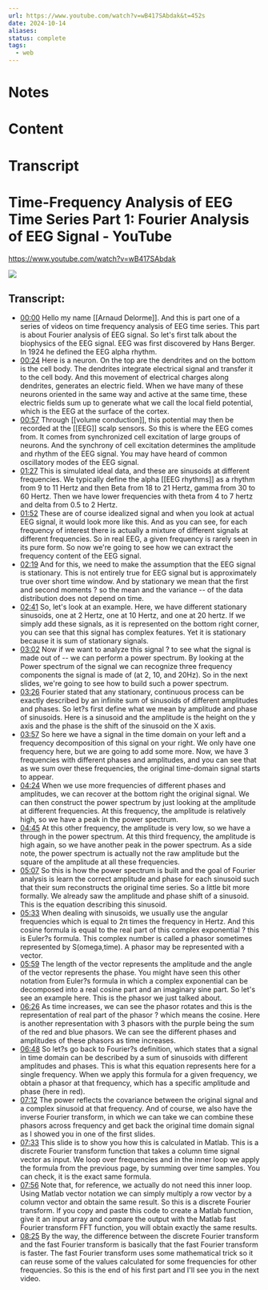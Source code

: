 ```yaml
---
url: https://www.youtube.com/watch?v=wB417SAbdak&t=452s
date: 2024-10-14
aliases: 
status: complete
tags:
  - web
---
```

# Notes

# Content


# Transcript
# Time-Frequency Analysis of EEG Time Series Part 1: Fourier Analysis of EEG Signal - YouTube
https://www.youtube.com/watch?v=wB417SAbdak

![](https://www.youtube.com/watch?v=wB417SAbdak)
## Transcript:
- [00:00](https://www.youtube.com/watch?v=wB417SAbdak&t=0s) Hello my name [[Arnaud Delorme]]. And this is part one of a series of videos on time frequency analysis of EEG time series. This part is about Fourier analysis of EEG signal. So let's first talk about the biophysics of the EEG signal. EEG was first discovered by Hans Berger. In 1924 he defined the EEG alpha rhythm.
- [00:24](https://www.youtube.com/watch?v=wB417SAbdak&t=24s) Here is a neuron. On the top are the dendrites and on the bottom is the cell body. The dendrites integrate electrical signal and transfer it to the cell body. And this movement of electrical charges along dendrites, generates an electric field. When we have many of these neurons oriented in the same way and active at the same time, these electric fields sum up to generate what we call the local field potential, which is the EEG at the surface of the cortex.
- [00:57](https://www.youtube.com/watch?v=wB417SAbdak&t=57s) Through [[volume conduction]], this potential may then be recorded at the [[EEG]] scalp sensors. So this is where the EEG comes from. It comes from synchronized cell excitation of large groups of neurons. And the synchrony of cell excitation determines the amplitude and rhythm of the EEG signal. You may have heard of common oscillatory modes of the EEG signal.
- [01:27](https://www.youtube.com/watch?v=wB417SAbdak&t=87s) This is simulated ideal data, and these are sinusoids at different frequencies. We typically define the alpha [[EEG rhythms]] as a rhythm from 9 to 11 Hertz and then Beta from 18 to 21 Hertz, gamma from 30 to 60 Hertz. Then we have lower frequencies with theta from 4 to 7 hertz and delta from 0.5 to 2 Hertz.
- [01:52](https://www.youtube.com/watch?v=wB417SAbdak&t=112s) These are of course idealized signal and when you look at actual EEG signal, it would look more like this. And as you can see, for each frequency of interest there is actually a mixture of different signals at different frequencies. So in real EEG, a given frequency is rarely seen in its pure form. So now we're going to see how we can extract the frequency content of the EEG signal.
- [02:19](https://www.youtube.com/watch?v=wB417SAbdak&t=139s) And for this, we need to make the assumption that the EEG signal is stationary. This is not entirely true for EEG signal but is approximately true over short time window. And by stationary we mean that the first and second moments ? so the mean and the variance -- of the data distribution does not depend on time.
- [02:41](https://www.youtube.com/watch?v=wB417SAbdak&t=161s) So, let's look at an example. Here, we have different stationary sinusoids, one at 2 Hertz, one at 10 Hertz, and one at 20 hertz. If we simply add these signals, as it is represented on the bottom right corner, you can see that this signal has complex features. Yet it is stationary because it is sum of stationary signals.
- [03:02](https://www.youtube.com/watch?v=wB417SAbdak&t=182s) Now if we want to analyze this signal ? to see what the signal is made out of -- we can perform a power spectrum. By looking at the Power spectrum of the signal we can recognize three frequency components the signal is made of (at 2, 10, and 20Hz). So in the next slides, we're going to see how to build such a power spectrum.
- [03:26](https://www.youtube.com/watch?v=wB417SAbdak&t=206s) Fourier stated that any stationary, continuous process can be exactly described by an infinite sum of sinusoids of different amplitudes and phases. So let?s first define what we mean by amplitude and phase of sinusoids. Here is a sinusoid and the amplitude is the height on the y axis and the phase is the shift of the sinusoid on the X axis.
- [03:57](https://www.youtube.com/watch?v=wB417SAbdak&t=237s) So here we have a signal in the time domain on your left and a frequency decomposition of this signal on your right. We only have one frequency here, but we are going to add some more. Now, we have 3 frequencies with different phases and amplitudes, and you can see that as we sum over these frequencies, the original time-domain signal starts to appear.
- [04:24](https://www.youtube.com/watch?v=wB417SAbdak&t=264s) When we use more frequencies of different phases and amplitudes, we can recover at the bottom right the original signal. We can then construct the power spectrum by just looking at the amplitude at different frequencies. At this frequency, the amplitude is relatively high, so we have a peak in the power spectrum.
- [04:45](https://www.youtube.com/watch?v=wB417SAbdak&t=285s) At this other frequency, the amplitude is very low, so we have a through in the power spectrum. At this third frequency, the amplitude is high again, so we have another peak in the power spectrum. As a side note, the power spectrum is actually not the raw amplitude but the square of the amplitude at all these frequencies.
- [05:07](https://www.youtube.com/watch?v=wB417SAbdak&t=307s) So this is how the power spectrum is built and the goal of Fourier analysis is learn the correct amplitude and phase for each sinusoid such that their sum reconstructs the original time series. So a little bit more formally. We already saw the amplitude and phase shift of a sinusoid. This is the equation describing this sinusoid.
- [05:33](https://www.youtube.com/watch?v=wB417SAbdak&t=333s) When dealing with sinusoids, we usually use the angular frequencies which is equal to 2π times the frequency in Hertz. And this cosine formula is equal to the real part of this complex exponential ? this is Euler?s formula. This complex number is called a phasor sometimes represented by S(omega,time). A phasor may be represented with a vector.
- [05:59](https://www.youtube.com/watch?v=wB417SAbdak&t=359s) The length of the vector represents the amplitude and the angle of the vector represents the phase. You might have seen this other notation from Euler?s formula in which a complex exponential can be decomposed into a real cosine part and an imaginary sine part. So let's see an example here. This is the phasor we just talked about.
- [06:26](https://www.youtube.com/watch?v=wB417SAbdak&t=386s) As time increases, we can see the phasor rotates and this is the representation of real part of the phasor ? which means the cosine. Here is another representation with 3 phasors with the purple being the sum of the red and blue phasors. We can see the different phases and amplitudes of these phasors as time increases.
- [06:48](https://www.youtube.com/watch?v=wB417SAbdak&t=408s) So let?s go back to Fourier?s definition, which states that a signal in time domain can be described by a sum of sinusoids with different amplitudes and phases. This is what this equation represents here for a single frequency. When we apply this formula for a given frequency, we obtain a phasor at that frequency, which has a specific amplitude and phase (here in red).
- [07:12](https://www.youtube.com/watch?v=wB417SAbdak&t=432s) The power reflects the covariance between the original signal and a complex sinusoid at that frequency. And of course, we also have the inverse Fourier transform, in which we can take we can combine these phasors across frequency and get back the original time domain signal as I showed you in one of the first slides.
- [07:33](https://www.youtube.com/watch?v=wB417SAbdak&t=453s) This slide is to show you how this is calculated in Matlab. This is a discrete Fourier transform function that takes a column time signal vector as input. We loop over frequencies and in the inner loop we apply the formula from the previous page, by summing over time samples. You can check, it is the exact same formula.
- [07:56](https://www.youtube.com/watch?v=wB417SAbdak&t=476s) Note that, for reference, we actually do not need this inner loop. Using Matlab vector notation we can simply multiply a row vector by a column vector and obtain the same result. So this is a discrete Fourier transform. If you copy and paste this code to create a Matlab function, give it an input array and compare the output with the Matlab fast Fourier transform FFT function, you will obtain exactly the same results.
- [08:25](https://www.youtube.com/watch?v=wB417SAbdak&t=505s) By the way, the difference between the discrete Fourier transform and the fast Fourier transform is basically that the fast Fourier transform is faster. The fast Fourier transform uses some mathematical trick so it can reuse some of the values calculated for some frequencies for other frequencies. So this is the end of his first part and I'll see you in the next video.